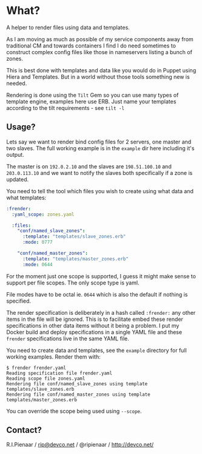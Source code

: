 What?
=====

A helper to render files using data and templates.

As I am moving as much as possible of my service components away from
traditional CM and towards containers I find I do need sometimes to construct
complex config files like those in nameservers listing a bunch of zones.

This is best done with templates and data like you would do in Puppet using
Hiera and Templates.  But in a world without those tools something new is
needed.

Rendering is done using the ```Tilt``` Gem so you can use many types of template
engine, examples here use ERB.  Just name your templates according to the tilt
requirements - see ```tilt -l```

Usage?
------

Lets say we want to render bind config files for 2 servers, one master and two slaves.
The full working example is in the ```example``` dir here including it's output.

The master is on ```192.0.2.10``` and the slaves are ```198.51.100.10``` and ```203.0.113.10```
and we want to notify the slaves both specifically if a zone is updated.

You need to tell the tool which files you wish to create using what data and
what templates:

```yaml
:frender:
  :yaml_scope: zones.yaml

  :files:
    "conf/named_slave_zones":
      :template: "templates/slave_zones.erb"
      :mode: 0777

    "conf/named_master_zones":
      :template: "templates/master_zones.erb"
      :mode: 0644
```

For the moment just one scope is supported, I guess it might make sense to support
per file scopes.  The only scope type is yaml.

File modes have to be octal ie. ```0644``` which is also the default if nothing is specified.

The render specification is deliberately in a hash called ```:frender:``` any other items in
the file will be ignored.  This is to facilitate embed these render specifications in other
data items without it being a problem.  I put my Docker build and deploy specifications in
a single YAML file and these ```frender``` specifications live in the same YAML file.

You need to create data and templates, see the ```example``` directory for full working
examples.  Render them with:


```
$ frender frender.yaml
Reading specification file frender.yaml
Reading scope file zones.yaml
Rendering file conf/named_slave_zones using template templates/slave_zones.erb
Rendering file conf/named_master_zones using template templates/master_zones.erb
```

You can override the scope being used using ```--scope```.

Contact?
----

R.I.Pienaar / rip@devco.net / @ripienaar / http://devco.net/
